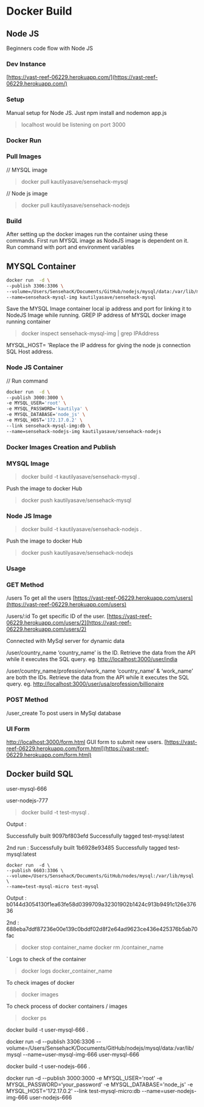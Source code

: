 # Docker Build


## Node JS

Beginners code flow with Node JS
### Dev Instance

[https://vast-reef-06229.herokuapp.com/](https://vast-reef-06229.herokuapp.com/)

### Setup

Manual setup for Node JS. Just npm install and nodemon app.js

> localhost would be listening on port 3000

### Docker Run

### Pull Images

// MYSQL image

> docker pull kautilyasave/sensehack-mysql

// Node js image

> docker pull kautilyasave/sensehack-nodejs

### Build

After setting up the docker images run the container using these commands. First run MYSQL image as NodeJS image is dependent on it. Run command with port and environment variables

## MYSQL Container

```bash
docker run  -d \
--publish 3306:3306 \
--volume=/Users/SensehacK/Documents/GitHub/nodejs/mysql/data:/var/lib/mysql \
--name=sensehack-mysql-img kautilyasave/sensehack-mysql
```

Save the MYSQL Image container local ip address and port for linking it to NodeJS Image while running. GREP IP address of MYSQL docker image running container

> docker inspect sensehack-mysql-img \| grep IPAddress

MYSQL\_HOST= 'Replace the IP address for giving the node js connection SQL Host address.

### Node JS Container

// Run command

```bash
docker run  -d \
--publish 3000:3000 \
-e MYSQL_USER='root' \
-e MYSQL_PASSWORD='kautilya' \
-e MYSQL_DATABASE='node_js' \
-e MYSQL_HOST='172.17.0.2' \
--link sensehack-mysql-img:db \
--name=sensehack-nodejs-img kautilyasave/sensehack-nodejs
```

### Docker Images Creation and Publish

### MYSQL Image

> docker build -t kautilyasave/sensehack-mysql .

Push the image to docker Hub

> docker push kautilyasave/sensehack-mysql

### Node JS Image

> docker build -t kautilyasave/sensehack-nodejs .

Push the image to docker Hub

> docker push kautilyasave/sensehack-nodejs

### Usage

### GET Method

/users To get all the users [https://vast-reef-06229.herokuapp.com/users](https://vast-reef-06229.herokuapp.com/users)

/users/:id To get specific ID of the user. [https://vast-reef-06229.herokuapp.com/users/2](https://vast-reef-06229.herokuapp.com/users/2)

Connected with MySql server for dynamic data

/user/country\_name ‘country\_name’ is the ID. Retrieve the data from the API while it executes the SQL query. eg. [http://localhost:3000/user/india](http://localhost:3000/user/india)

/user/country\_name/profession/work\_name ‘country\_name’ & ‘work\_name’ are both the IDs. Retrieve the data from the API while it executes the SQL query. eg. [http://localhost:3000/user/usa/profession/billionaire](http://localhost:3000/user/usa/profession/billionaire)

### POST Method

/user\_create To post users in MySql database

### UI Form

[http://localhost:3000/form.html](http://localhost:3000/form.html) GUI form to submit new users. [https://vast-reef-06229.herokuapp.com/form.html](https://vast-reef-06229.herokuapp.com/form.html)


## Docker build SQL

user-mysql-666

user-nodejs-777

> docker build -t test-mysql .

Output :

Successfully built 9097bf803efd Successfully tagged test-mysql:latest

2nd run : Successfully built 1b6928e93485 Successfully tagged test-mysql:latest

```text
docker run  -d \
--publish 6603:3306 \
--volume=/Users/SensehacK/Documents/GitHub/nodes/mysql:/var/lib/mysql \
--name=test-mysql-micro test-mysql
```

Output : b0144d3054130f1ea63fe58d0399709a32301902b1424c913b9491c126e37636

2nd : 688eba7ddf87236e00e139c0bddf02d8f2e64ad9623ce436e425376b5ab70fac

> docker stop container\_name docker rm /container\_name

\` Logs to check of the container

> docker logs docker\_container\_name

To check images of docker

> docker images

To check process of docker containers / images

> docker ps

docker build -t user-mysql-666 .

docker run -d  --publish 3306:3306  --volume=/Users/SensehacK/Documents/GitHub/nodejs/mysql/data:/var/lib/mysql  --name=user-mysql-img-666 user-mysql-666

docker build -t user-nodejs-666 .

docker run -d  --publish 3000:3000  -e MYSQL\_USER='root'  -e MYSQL\_PASSWORD=‘your\_password’  -e MYSQL\_DATABASE='node\_js'  -e MYSQL\_HOST='172.17.0.2'  --link test-mysql-micro:db  --name=user-nodejs-img-666 user-nodejs-666

